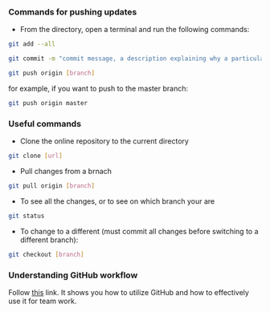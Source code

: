 ### Commands for pushing updates

- From the directory, open a terminal and run the following commands:
```bash
git add --all
```
```bash
git commit -m "commit message, a description explaining why a particular change was made"
```
```bash
git push origin [branch]
```
for example, if you want to push to the master branch:
```bash
git push origin master
```

### Useful commands

- Clone the online repository to the current directory
```bash
git clone [url]
```

- Pull changes from a brnach
```bash
git pull origin [branch]
```


- To see all the changes, or to see on which branch your are
```bash
git status
```

- To change to a different (must commit all changes before switching to a different branch):
```bash
git checkout [branch] 
```

### Understanding GitHub workflow
Follow [this](https://guides.github.com/introduction/flow/) link. It shows you how to utilize GitHub and how to effectively use it for team work.
